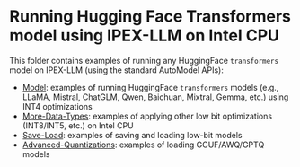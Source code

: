 # Running Hugging Face Transformers model using IPEX-LLM on Intel CPU

This folder contains examples of running any HuggingFace `transformers` model on IPEX-LLM (using the standard AutoModel APIs):

- [Model](Model): examples of running HuggingFace `transformers` models (e.g., LLaMA, Mistral, ChatGLM, Qwen, Baichuan, Mixtral, Gemma, etc.) using INT4 optimizations
- [More-Data-Types](More-Data-Types): examples of applying other low bit optimizations (INT8/INT5, etc.) on Intel CPU
- [Save-Load](Save-Load): examples of saving and loading low-bit models
- [Advanced-Quantizations](Advanced-Quantizations): examples of loading GGUF/AWQ/GPTQ models
